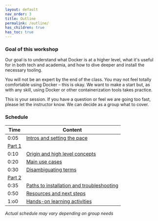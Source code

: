 ```yaml
---
layout: default
nav_order: 3
title: Outline
permalink: /outline/
has_children: true
has_toc: true
---
```



### Goal of this workshop

Our goal is to understand what Docker is at a higher level, what it's useful for in both tech and academia, and how to dive deeper and install the necessary tooling. 

You will not be an expert by the end of the class. You may not feel totally comfortable using Docker – this is okay. We want to make a start but, as with any skill, using Docker or other containerization tools takes practice.

This is your session. If you have a question or feel we are going too fast, please let the instructor know. We can decide as a group what to cover.

### Schedule

| Time | Content
| --- | ---
| 0:05 | [Intros and setting the pace](participating-online.md)
| [Part 1](part-01.md)
| 0:10 | [Origin and high level concepts](concepts.md)
| 0:20 | [Main use cases](uses.md)
| 0:30 | [Disambiguating terms](disambiguation.md)
| [Part 2](part-02.md)
| 0:35 | [Paths to installation and troubleshooting](install.md)
| 0:50 | [Resources and next steps](resources.md)
| 1:o0 | [Hands-on learning activities](activity.md)

_Actual schedule may vary depending on group needs_